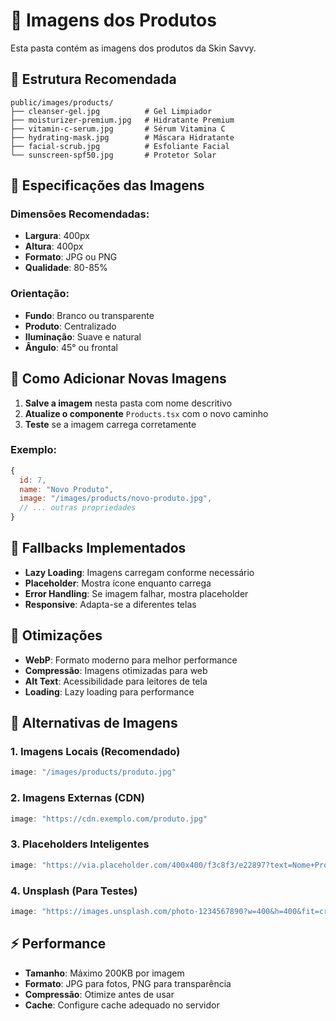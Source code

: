 # 📸 Imagens dos Produtos

Esta pasta contém as imagens dos produtos da Skin Savvy.

## 📁 Estrutura Recomendada

```
public/images/products/
├── cleanser-gel.jpg          # Gel Limpiador
├── moisturizer-premium.jpg   # Hidratante Premium
├── vitamin-c-serum.jpg       # Sérum Vitamina C
├── hydrating-mask.jpg        # Máscara Hidratante
├── facial-scrub.jpg          # Esfoliante Facial
└── sunscreen-spf50.jpg       # Protetor Solar
```

## 🎯 Especificações das Imagens

### **Dimensões Recomendadas:**
- **Largura**: 400px
- **Altura**: 400px
- **Formato**: JPG ou PNG
- **Qualidade**: 80-85%

### **Orientação:**
- **Fundo**: Branco ou transparente
- **Produto**: Centralizado
- **Iluminação**: Suave e natural
- **Ângulo**: 45° ou frontal

## 🚀 Como Adicionar Novas Imagens

1. **Salve a imagem** nesta pasta com nome descritivo
2. **Atualize o componente** `Products.tsx` com o novo caminho
3. **Teste** se a imagem carrega corretamente

### **Exemplo:**
```jsx
{
  id: 7,
  name: "Novo Produto",
  image: "/images/products/novo-produto.jpg",
  // ... outras propriedades
}
```

## 🔧 Fallbacks Implementados

- **Lazy Loading**: Imagens carregam conforme necessário
- **Placeholder**: Mostra ícone enquanto carrega
- **Error Handling**: Se imagem falhar, mostra placeholder
- **Responsive**: Adapta-se a diferentes telas

## 📱 Otimizações

- **WebP**: Formato moderno para melhor performance
- **Compressão**: Imagens otimizadas para web
- **Alt Text**: Acessibilidade para leitores de tela
- **Loading**: Lazy loading para performance

## 🎨 Alternativas de Imagens

### **1. Imagens Locais (Recomendado)**
```jsx
image: "/images/products/produto.jpg"
```

### **2. Imagens Externas (CDN)**
```jsx
image: "https://cdn.exemplo.com/produto.jpg"
```

### **3. Placeholders Inteligentes**
```jsx
image: "https://via.placeholder.com/400x400/f3c8f3/e22897?text=Nome+Produto"
```

### **4. Unsplash (Para Testes)**
```jsx
image: "https://images.unsplash.com/photo-1234567890?w=400&h=400&fit=crop"
```

## ⚡ Performance

- **Tamanho**: Máximo 200KB por imagem
- **Formato**: JPG para fotos, PNG para transparência
- **Compressão**: Otimize antes de usar
- **Cache**: Configure cache adequado no servidor 